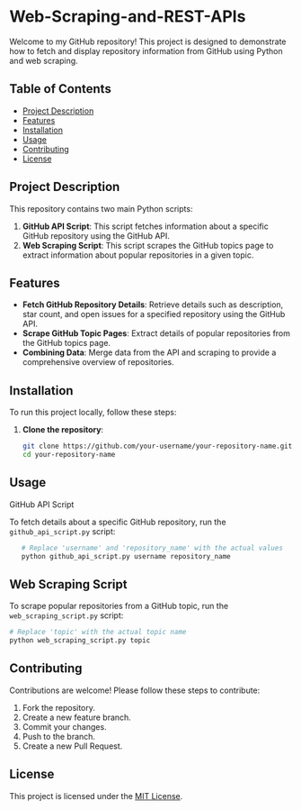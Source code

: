 # Web-Scraping-and-REST-APIs

Welcome to my GitHub repository! This project is designed to demonstrate how to fetch and display repository information from GitHub using Python and web scraping.

## Table of Contents
- [Project Description](#project-description)
- [Features](#features)
- [Installation](#installation)
- [Usage](#usage)
- [Contributing](#contributing)
- [License](#license)

## Project Description

This repository contains two main Python scripts:

1. **GitHub API Script**: This script fetches information about a specific GitHub repository using the GitHub API.
2. **Web Scraping Script**: This script scrapes the GitHub topics page to extract information about popular repositories in a given topic.

## Features

- **Fetch GitHub Repository Details**: Retrieve details such as description, star count, and open issues for a specified repository using the GitHub API.
- **Scrape GitHub Topic Pages**: Extract details of popular repositories from the GitHub topics page.
- **Combining Data**: Merge data from the API and scraping to provide a comprehensive overview of repositories.

## Installation

To run this project locally, follow these steps:

1. **Clone the repository**:
   ```bash
   git clone https://github.com/your-username/your-repository-name.git
   cd your-repository-name
   ```

## Usage
GitHub API Script

To fetch details about a specific GitHub repository, run the `github_api_script.py` script:

```bash
   # Replace 'username' and 'repository_name' with the actual values
   python github_api_script.py username repository_name
```

## Web Scraping Script
To scrape popular repositories from a GitHub topic, run the `web_scraping_script.py` script:

```bash
# Replace 'topic' with the actual topic name
python web_scraping_script.py topic
```
## Contributing

Contributions are welcome! Please follow these steps to contribute:

1. Fork the repository.
2. Create a new feature branch.
3. Commit your changes.
4. Push to the branch.
5. Create a new Pull Request.

## License

This project is licensed under the [MIT License](LICENSE).
